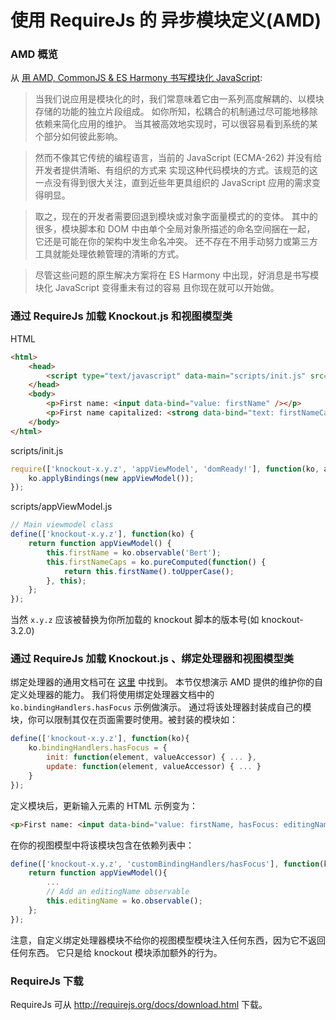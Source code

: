 # 使用 RequireJs 的 异步模块定义(AMD)

### AMD 概览

从 [用 AMD, CommonJS & ES Harmony 书写模块化 JavaScript](http://addyosmani.com/writing-modular-js/):

> 当我们说应用是模块化的时，我们常意味着它由一系列高度解耦的、以模块存储的功能的独立片段组成。
> 如你所知，松耦合的机制通过尽可能地移除依赖来简化应用的维护。
> 当其被高效地实现时，可以很容易看到系统的某个部分如何彼此影响。

> 然而不像其它传统的编程语言，当前的 JavaScript (ECMA-262) 并没有给开发者提供清晰、有组织的方式来
> 实现这种代码模块的方式。该规范的这一点没有得到很大关注，直到近些年更具组织的 JavaScript 应用的需求变得明显。

> 取之，现在的开发者需要回退到模块或对象字面量模式的的变体。
> 其中的很多，模块脚本和 DOM 中由单个全局对象所描述的命名空间捆在一起，
> 它还是可能在你的架构中发生命名冲突。
> 还不存在不用手动努力或第三方工具就能处理依赖管理的清晰的方式。

> 尽管这些问题的原生解决方案将在 ES Harmony 中出现，好消息是书写模块化 JavaScript 变得重未有过的容易
> 且你现在就可以开始做。

### 通过 RequireJs 加载 Knockout.js 和视图模型类

HTML

```html
<html>
    <head>
        <script type="text/javascript" data-main="scripts/init.js" src="scripts/require.js"></script>
    </head>
    <body>
        <p>First name: <input data-bind="value: firstName" /></p>
        <p>First name capitalized: <strong data-bind="text: firstNameCaps"></strong></p>
    </body>
</html>
```

scripts/init.js

```javascript
require(['knockout-x.y.z', 'appViewModel', 'domReady!'], function(ko, appViewModel) {
    ko.applyBindings(new appViewModel());
});
```

scripts/appViewModel.js

```javascript
// Main viewmodel class
define(['knockout-x.y.z'], function(ko) {
    return function appViewModel() {
        this.firstName = ko.observable('Bert');
        this.firstNameCaps = ko.pureComputed(function() {
            return this.firstName().toUpperCase();
        }, this);
    };
});
```

当然 `x.y.z` 应该被替换为你所加载的 knockout 脚本的版本号(如 knockout-3.2.0)

### 通过 RequireJs 加载 Knockout.js 、绑定处理器和视图模型类

绑定处理器的通用文档可在 [这里](./custom-bindings.md) 中找到。
本节仅想演示 AMD 提供的维护你的自定义处理器的能力。
我们将使用绑定处理器文档中的 `ko.bindingHandlers.hasFocus` 示例做演示。
通过将该处理器封装成自己的模块，你可以限制其仅在页面需要时使用。被封装的模块如：

```javascript
define(['knockout-x.y.z'], function(ko){
    ko.bindingHandlers.hasFocus = {
        init: function(element, valueAccessor) { ... },
        update: function(element, valueAccessor) { ... }
    }
});
```

定义模块后，更新输入元素的 HTML 示例变为：

```html
<p>First name: <input data-bind="value: firstName, hasFocus: editingName" /><span data-bind="visible: editingName"> You're editing the name!</span></p>
```

在你的视图模型中将该模块包含在依赖列表中：

```javascript
define(['knockout-x.y.z', 'customBindingHandlers/hasFocus'], function(ko) {
    return function appViewModel(){
        ...
        // Add an editingName observable
        this.editingName = ko.observable();
    };
});
```

注意，自定义绑定处理器模块不给你的视图模型模块注入任何东西，因为它不返回任何东西。
它只是给 knockout 模块添加额外的行为。

### RequireJs 下载

RequireJs 可从 http://requirejs.org/docs/download.html 下载。